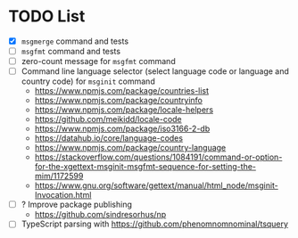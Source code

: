 # TODO List

- [x] `msgmerge` command and tests
- [ ] `msgfmt` command and tests
- [ ] zero-count message for `msgfmt` command
- [ ] Command line language selector (select language code or language and country code) for `msginit` command
  - https://www.npmjs.com/package/countries-list
  - https://www.npmjs.com/package/countryinfo
  - https://www.npmjs.com/package/locale-helpers
  - https://github.com/meikidd/locale-code
  - https://www.npmjs.com/package/iso3166-2-db
  - https://datahub.io/core/language-codes
  - https://www.npmjs.com/package/country-language
  - https://stackoverflow.com/questions/1084191/command-or-option-for-the-xgettext-msginit-msgfmt-sequence-for-setting-the-mim/1172599
  - https://www.gnu.org/software/gettext/manual/html_node/msginit-Invocation.html
- [ ] ? Improve package publishing
  - https://github.com/sindresorhus/np
- [ ] TypeScript parsing with https://github.com/phenomnomnominal/tsquery 
